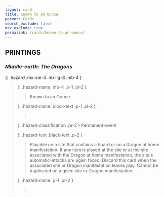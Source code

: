 ```yaml
---
layout: card
title: Known to an Ounce
parent: Cards
search_exclude: false
nav_exclude: true
permalink: /cards/known-to-an-ounce/
---
```


## PRINTINGS


### _Middle-earth: The Dragons_

{: .hazard .mx-sm-4 .mx-lg-8 .mb-4 }
> {: .hazard-name .mb-4 .p-1 .pl-2 }
> > <div class="hazard-mp"></div>
> > <div class="card-name">Known to an Ounce</div>
>
> {: .hazard-name .black-text .p-1 .pl-2 }
> > &nbsp;
>
> {: .hazard-classification .pr-2 }
> Permanent-event
>
> {: .hazard-text .black-text .p-2 }
> > Playable on a site that contains a hoard or on a Dragon at home manifestation. If any item is played at the site or at the site associated with the Dragon at home manifestation, the site's automatic-attacks are again faced. Discard this card when the associated site or Dragon manifestation leaves play. Cannot be duplicated on a given site or Dragon manifestation. 
>
> {: .hazard-name .p-1 .pr-2 }
> > <div class="card-shield"></div>
> > <div class="card-corruption">&nbsp;</div>
